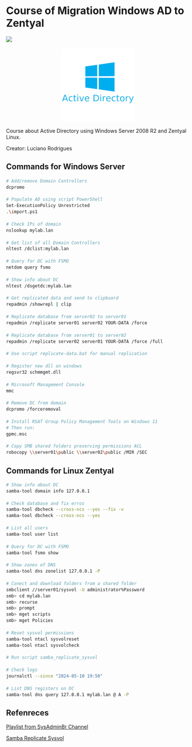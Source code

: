 # Course of Migration Windows AD to Zentyal
![](https://img.shields.io/badge/status-completed-brightgreen)

<p align="center">
<img src=".github/logo.png">
</p>

Course about Active Directory using Windows Server 2008 R2 and Zentyal Linux.

Creator: Luciano Rodrigues

## Commands for Windows Server

```bash
# Add/remove Domain Controllers
dcpromo

# Populate AD using script PowerShell
Set-ExecutionPolicy Unrestricted
.\import.ps1

# Check IPs of domain
nslookup mylab.lan

# Get list of all Domain Controllers
nltest /dclist:mylab.lan

# Query for DC with FSMO
netdom query fsmo

# Show info about DC
nltest /dsgetdc:mylab.lan

# Get replicated data and send to clipboard
repadmin /showrepl | clip

# Replicate database from server02 to server01
repadmin /replicate server01 server02 YOUR-DATA /force

# Replicate database from server01 to server02
repadmin /replicate server02 server01 YOUR-DATA /force /full

# Use script replicate-data.bat for manual replication

# Register new dll on windows
regsvr32 schmmgmt.dll

# Microsoft Management Console
mmc

# Remove DC from domain
dcpromo /forceremoval

# Install RSAT Group Policy Management Tools on Windows 11
# Then run:
gpmc.msc

# Copy SMB shared folders preserving permissions ACL
robocopy \\server01\public \\server02\public /MIR /SEC
```

## Commands for Linux Zentyal

```bash
# Show info about DC
samba-tool domain info 127.0.0.1

# Check database and fix erros
samba-tool dbcheck --cross-ncs --yes --fix -v
samba-tool dbcheck --cross-ncs --yes

# List all users
samba-tool user list

# Query for DC with FSMO
samba-tool fsmo show

# Show zones of DNS
samba-tool dns zonelist 127.0.0.1 -P

# Conect and download folders from a shared folder
smbclient //server01/sysvol -U administrator%Password
smb> cd mylab.lan
smb> recurse
smb> prompt
smb> mget scripts
smb> mget Policies

# Reset sysvol permissions
samba-tool ntacl sysvolreset
samba-tool ntacl sysvolcheck

# Run script samba_replicate_sysvol

# Check logs
journalctl --since "2024-05-10 19:50"

# List DNS registers on DC
samba-tool dns query 127.0.0.1 mylab.lan @ A -P
```

## Refenreces

[Playlist from SysAdminBr Channel](https://youtube.com/playlist?list=PLFajyb7NamFDqLmrUIddr_euDkRcWMgQ9&si=DSh5C1VDw9WLha-j)

[Samba Replicate Sysvol](https://github.com/CitraIT/samba_replicate_sysvol)